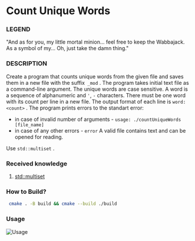# Count Unique Words

### LEGEND
"And as for you, my little mortal minion... feel free to keep the Wabbajack. As a symbol
of my... Oh, just take the damn thing."

### DESCRIPTION

Create a program that counts unique words from the given file and saves them in a new
file with the suffix` _mod` . The program takes initial text file as a command-line argument.
The unique words are case sensitive.
A word is a sequence of alphanumeric and `'`, `-` characters. There must be one word with
its count per line in a new file. The output format of each line is `word: <count>` .
The program prints errors to the standart error:
* in case of invalid number of arguments - `usage: ./countUniqueWords [file_name]`
* in case of any other errors - `error`
A valid file contains text and can be opened for reading.
  
Use `std::multiset` .

### Received knowledge
1. [std::multiset](https://en.cppreference.com/w/cpp/container/multiset)

### How to Build?
```bash
 cmake . -B build && cmake --build ./build
 ```

### Usage
![Usage](.local/usage.svg)